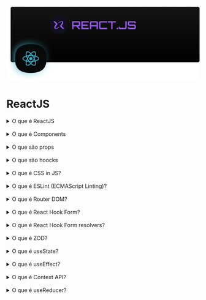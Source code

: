 ![ReactJS](./cover.png)

# ReactJS

<details>
  <summary>O que é ReactJS</summary>
  É uma ferramenta que auxilia na construção de UIs altamente interativas, ReactJS pode ser acoplados a outros ambientes VR, TVs, Mobile, etc. <br />
  <b>SPA - Single Page Application / Aplicação de Página Única:</b> É um conceito de se trabalhar com a parte visual diferente do conceito tradicional como páginas estáticas e/ou tendo a necessidade de cada requisição recarregar todo o projeto para trazer novos dados. Hoje em dia com ferraments/SPAs  é possível recarregar somente onde os dados necessitam de atualizações. <br />
  <b>Estático:</b> O conteúdo/infomações não mudam com frequência, não faz requisições com frequência, geralmente os dados/informações da inseridos de forma manual no código/hardcode. <br />
  Geralmente construídos com HTML, CSS (framework CSS) e JS. <br />
  <b>Dinâmico:</b> O conteúdo/informações mudam com frequência, tem necessidade de estar fazendo requisições para manter os dados atualizados. <br />
  Geralmente construído com frameworks front-end + frameworks Back-end + banco de dados. <br />
  <b>SSR - Server Side Rendering / Renderização do Lado do Servidor:</b> É um Rendering pattern que consiste em renderizar o conteúdo no server-side, ou seja, na requisição das informações o servidor contém tanto código Back-end como Front-end, então ele processa os dados e gera o Front-end enviando os dados solicitados. <br />
  <b>CSR - Client Side Rendering / Renderização do Lado do Cliente:</b> É um Rendering pattern que consiste em renderizar o conteúdo no client-side, ou seja, na requisição das informações o servidor processa os dados e envia geralmente em JSON para serem exibidos no Front-end (Desktop, Mobile, VR, etc). <br />
  <b>Babel:</b> ReactJS utiliza este transpiler para converter código ESNext para uma versão anterior que os browsers tenham suporte. <br />
  <b>Webpack:</b> ReactJS utiliza este bundler para unir diversos arquivos e compor a aplicação. <br />
  <b>Vite:</b> É uma ferramenta mais performática que auxilia a construção de Front-end, possui internamente transpiler e bundler. <br />
  <b>npm create vite@latest -- --template NAME_PROJECT react:</b> Comando para criar projeto ReactJS com Vite. <br />
  <b>npm i:</b> Comando para instalar pacotes no projeto ReactJS com Vite. <br />
</details>
<br />

<details>
  <summary>O que é Components</summary>
  É uma forma de desacoplar um parte da interface e que possa ser replicado em outras partes com informações diferentes. <br />
  É composto por uma função que retorna "HTML + JS = .jsx". <br />
  ReactJS permite criar layouts para serem evitar re-renderização de partes como: Header, Footer e outros componentes "fixos". <br />
  <b>Outlet:</b> É um método que "injeta" os componentes/conteúdo. <br />
</details>
<br />

<details>
  <summary>O que são props</summary>
  São valores que os componentes podem receber para transitar valores entre sí. <br />
</details>
<br />

<details>
  <summary>O que são hoocks</summary>
  <b>states</b>. <br />
  <b>useEffect</b>. <br />
  <b>custom Hooks</b>. <br />
</details>
<br />

<details>
  <summary>O que é CSS in JS?</summary>
  É uma forma de estilizar os componentes com sintaxe JS. <br />
  <b>Styled-Components:</b> É um pacote que permite criar components a partir da estilização com CSS in JS. <br />
  Styled-Components possui algumas vantagens como: auxiliar na estilização dinâmica dos componentes, nomear classes únicas evitando conflitos de estilos. <br />
  <b>ThemeProvider:</b> É um context do styled-components que aplica o tema no projeto. <br />
  <b>styled.d.ts:</b> É um arquivo de definição de tipagem para declarar e agregar propriedades de variáveis de estilos na tipagem. <br />
  <b></b>. <br />
  <b>Global:</b> É um arquivo que permite definir variáveis de estilos globais para o projeto. É importante que esteja dentro do ThemeProvider para ter acesso as váriaveis de estilo da tipagem. <br />
  <b>npm i styled-components:</b> Comando para instalar styled-components em projeto ReactJS. <br />
  <b>npm i @types/styled-components -D:</b> Comando para instalar os tipos do styled-components em projeto ReactJS. <br />
</details>
<br />

<details>
  <summary>O que é ESLint (ECMAScript Linting)?</summary>
  É um processo de validar que o código segue um padrão que pode ser definido pela equipe Exemplo: (tab: 2, ; no final, aspas simples (' ') etc.). <br />
</details>
<br />

<details>
  <summary>O que é Router DOM?</summary>
  É um pacote do ReactJS para lidar com várias rotas. <br />
  <b>BrowserRouter:</b> É um context que envolve as rotas. <br />
  <b>Routes:</b> É um método que agrupa os componentes das rotas. <br />
  <b>Route:</b> É um método que fornece a rota para uma página. Recebe uma prop path e element <br />
  <b>:</b> . <br />
</details>
<br />

<details>
  <summary>O que é React Hook Form?</summary>
  É um pacote utilizado em ReactJS que auxilia a trabalhar com formulários no React. Possui diversos métodos como useForm, etc. <br />
  Permite trabalhar em formulários de forma controlled e uncontrolled. <br />
  <b>controlled:</b> É a forma de controlar cada estado dos inputs com "onChange". <br />
  Vantagem: de gerenciar estados em tempo real e refletir alterações baseados nos estados gerenciados. <br />
  Desvantagem: Renderiza o componente a cada alteração do valor do estado. <br />
  <b>uncontrolled:</b> É a forma de controlar os estados "agrupados" ao enviar um formulário por exemplo. <br />
  Vantagem: Renderiza o componente somente ao utilizar o estado "agrupado". <br />
  Desvantagem: Perde a flexibilidade de refletir alterações em tempo real. <br />
  <b>useForm:</b> Basicamente é um método que monitora um formulário associado a este método. <br />
  <b>register:</b> É um método do useForm com propriedades de campos de formulario (min, max, onChange, value, etc). <br />
  <b>watch:</b> É um método do useForm que monitora um campo de formulário de forma controlled. <br />
  <b>handleSubmit:</b> É um método do useForm que recebe outra função como parâmetro para processar o formulário de forma unControlled. <br />
  <b>reset:</b> É um método do useForm que reseta os valores dos campos para o valor informado em defaulValues. <br />
</details>
<br />

<details>
  <summary>O que é React Hook Form resolvers?</summary>
  É um pacote utilizado em conjunto com React Hook Form Integrando-o com ZOD, YUP e outros módulos. <br />
</details>
<br />

<details>
  <summary>O que é ZOD?</summary>
  É um pacote utilizado com React para validação de formulários. <br />
  Pemite definir os tipos dos campos e sua obrigatoriedade ou opcionalidade. <br />
  <b>infer:</b> Pemite inferir tipagem aos campos dos formulários a partir do schema do Object. <br />
</details>
<br />

<details>
  <summary>O que é useState?</summary>
  É uma variável especial no ReactJS, pemite armazenar um valor e quando alterado renderizar novamente o componente. <br />
  <b>state:</b> É a variável especial, onde fica o valor inicial. <br />
  <b>setState:</b> É um método especial, responsável por atualizar o valor do state inicial. <br />
</details>
<br />

<details>
  <summary>O que é useEffect?</summary>
  É um método especial do ReactJS que permite renderizar um componente sempre que um state é atualizado. Possui um bloco de código e um array de dependências, sempre que um state desse array ser atualizado, re-renderiza o componente. <br />
</details>
<br />

<details>
  <summary>O que é Context API?</summary>
  É uma bolha que envolve todos os componentes que necessitam de determinadas informações/estados e métodos, sem necessitar de passar vários estados/métodos por props, evitando "Drop drilling". Pemite compartilhar informações entre vários componentes ao mesmo tempo. <br />
  <b>createContext:</b> É uma função que cria context e possui os states com valores iniciais. <br />
  <b>useContext:</b> É um hook que permite utilizar as informações do context em diferentes componentes. <br />
  <b>Provider:</b> É um método do context que permite compartilhar os valores com diferentes componentes englobados. <br />
</details>
<br />

<details>
  <summary>O que é useReducer?</summary>
  É um hook utilizado para agrupar funções. Recebe dois parêmetros 1 - Função que por sua vez recebe dois parâmetros também. <br />
  1.1 - Valor atual. <br />
  1.2 - Action, qual ação o usuário deseja realizar para alterar o estado, a partir do dispatch. <br />
  2 - Valor inicial. <br />
  <b>Provider:</b> . <br />
</details>
<br />
